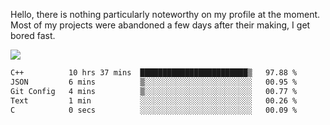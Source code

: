 Hello, there is nothing particularly noteworthy on my profile at the moment.
Most of my projects were abandoned a few days after their making, I get bored fast.

![](http://github-profile-summary-cards.vercel.app/api/cards/profile-details?username=devgksx&theme=github_dark)

<!--START_SECTION:waka-->

```txt
C++          10 hrs 37 mins  ████████████████████████▒   97.88 %
JSON         6 mins          ▒░░░░░░░░░░░░░░░░░░░░░░░░   00.95 %
Git Config   4 mins          ▒░░░░░░░░░░░░░░░░░░░░░░░░   00.77 %
Text         1 min           ░░░░░░░░░░░░░░░░░░░░░░░░░   00.26 %
C            0 secs          ░░░░░░░░░░░░░░░░░░░░░░░░░   00.09 %
```

<!--END_SECTION:waka-->
